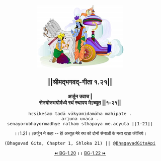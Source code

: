 <center><img src="../../asset/BG.png" alt="#API #bhagavadgitaapi #slok #nodejs #js #api #gitaapi #krishna #hinduism #vedic #ISKCON #shreemadbhagavadgita #technology"/>
<h2>||श्रीमद्‍भगवद्‍-गीता १.२१||</h2>
<h3>अर्जुन उवाच |<br/>सेनयोरुभयोर्मध्ये रथं स्थापय मेऽच्युत ||१-२१||</h3>
<pre>hṛṣīkeśaṃ tadā vākyamidamāha mahīpate .<br/>arjuna uvāca .<br/>senayorubhayormadhye rathaṃ sthāpaya me.acyuta ||1-21||</pre>
<p>।।1.21।।अर्जुन ने कहा -- हे! अच्युत मेरे रथ को दोनों सेनाओं के मध्य खड़ा कीजिये।</p>
<pre>(Bhagavad Gita, Chapter 1, Shloka 21) || <a href="https://twitter.com/bhagavadgitaapi">@BhagavadGitaApi</a></pre><a href="../../1/20">⏪  BG-1.20</a><b>        ।।        </b><a href="../../1/22">BG-1.22  ⏩</a></center></center>
